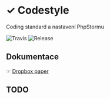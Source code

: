 # ✓ Codestyle
Coding standard a nastavení PhpStormu

![Travis](https://travis-ci.org/liquiddesign/codestyle.svg?branch=master)
![Release](https://img.shields.io/github/v/release/liquiddesign/codestyle.svg?1)

## Dokumentace
☞ [Dropbox paper](https://paper.dropbox.com/doc/Codestyle--A610Vs~GKb7LgUQlI3Bjre0iAg-PB5zI4Ry7m2WcfVaadgyB)

## TODO